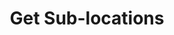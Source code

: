---
title: Get Sub-locations
api:
  file: __TravClan Hotels Partner APIs.postman_collection.json
  operationId: get_api-v1-locations-328959
hidden: false
---